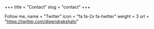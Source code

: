 +++
title = "Contact"
slug = "contact"
+++

Follow me,
name = "Twitter"
icon = "fa fa-2x fa-twitter"
weight = 3
url = "https://twitter.com/dipendrakshah/"